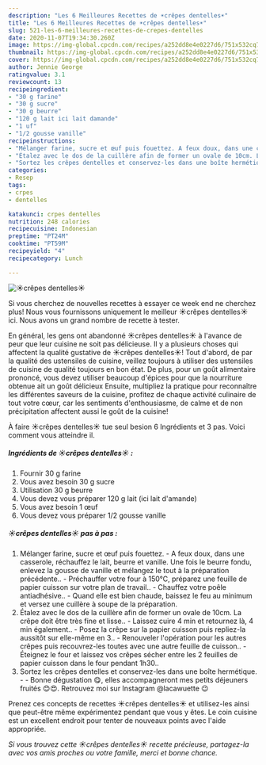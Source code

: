 ```yaml
---
description: "Les 6 Meilleures Recettes de ☀️crêpes dentelles☀️"
title: "Les 6 Meilleures Recettes de ☀️crêpes dentelles☀️"
slug: 521-les-6-meilleures-recettes-de-crepes-dentelles
date: 2020-11-07T19:34:30.260Z
image: https://img-global.cpcdn.com/recipes/a252dd8e4e0227d6/751x532cq70/☀️crepes-dentelles☀️-photo-principale-de-la-recette.jpg
thumbnail: https://img-global.cpcdn.com/recipes/a252dd8e4e0227d6/751x532cq70/☀️crepes-dentelles☀️-photo-principale-de-la-recette.jpg
cover: https://img-global.cpcdn.com/recipes/a252dd8e4e0227d6/751x532cq70/☀️crepes-dentelles☀️-photo-principale-de-la-recette.jpg
author: Jennie George
ratingvalue: 3.1
reviewcount: 13
recipeingredient:
- "30 g farine"
- "30 g sucre"
- "30 g beurre"
- "120 g lait ici lait damande"
- "1 uf"
- "1/2 gousse vanille"
recipeinstructions:
- "Mélanger farine, sucre et œuf puis fouettez. A feux doux, dans une casserole, réchauffez le lait, beurre et vanille. Une fois le beurre fondu, enlevez la gousse de vanille et mélangez le tout à la préparation précédente.. Préchauffer votre four à 150°C, préparez une feuille de papier cuisson sur votre plan de travail.. Chauffez votre poêle antiadhésive.. Quand elle est bien chaude, baissez le feu au minimum et versez une cuillère à soupe de la préparation."
- "Étalez avec le dos de la cuillère afin de former un ovale de 10cm. La crêpe doit être très fine et lisse.. Laissez cuire 4 min et retournez là, 4 min également.. Posez la crêpe sur la papier cuisson puis repliez-la aussitôt sur elle-même en 3.. Renouveler l&#39;opération pour les autres crêpes puis recouvrez-les toutes avec une autre feuille de cuisson.. Éteignez le four et laissez vos crêpes sécher entre les 2 feuilles de papier cuisson dans le four pendant 1h30.."
- "Sortez les crêpes dentelles et conservez-les dans une boîte hermétique.  Bonne dégustation 😋, elles accompagneront mes petits déjeuners fruités 😊😍. Retrouvez moi sur Instagram @lacawuette 😉"
categories:
- Resep
tags:
- crpes
- dentelles

katakunci: crpes dentelles 
nutrition: 248 calories
recipecuisine: Indonesian
preptime: "PT24M"
cooktime: "PT59M"
recipeyield: "4"
recipecategory: Lunch

---
```



![☀️crêpes dentelles☀️](https://img-global.cpcdn.com/recipes/a252dd8e4e0227d6/751x532cq70/☀️crepes-dentelles☀️-photo-principale-de-la-recette.jpg)

Si vous cherchez de nouvelles recettes à essayer ce week end ne cherchez plus! Nous vous fournissons uniquement le meilleur ☀️crêpes dentelles☀️ ici. Nous avons un grand nombre de recette à tester.

En général, les gens ont abandonné ☀️crêpes dentelles☀️ à l'avance de peur que leur cuisine ne soit pas délicieuse. Il y a plusieurs choses qui affectent la qualité gustative de ☀️crêpes dentelles☀️! Tout d'abord, de par la qualité des ustensiles de cuisine, veillez toujours à utiliser des ustensiles de cuisine de qualité toujours en bon état. De plus, pour un goût alimentaire prononcé, vous devez utiliser beaucoup d'épices pour que la nourriture obtenue ait un goût délicieux Ensuite, multipliez la pratique pour reconnaître les différentes saveurs de la cuisine, profitez de chaque activité culinaire de tout votre cœur, car les sentiments d'enthousiasme, de calme et de non précipitation affectent aussi le goût de la cuisine!

<!--inarticleads1-->

À faire ☀️crêpes dentelles☀️ tue seul besion 6 Ingrédients et 3 pas. Voici comment vous atteindre il.

##### Ingrédients de ☀️crêpes dentelles☀️ :

1. Fournir 30 g farine
1. Vous avez besoin 30 g sucre
1. Utilisation 30 g beurre
1. Vous devez vous préparer 120 g lait (ici lait d&#39;amande)
1. Vous avez besoin 1 œuf
1. Vous devez vous préparer 1/2 gousse vanille




<!--inarticleads2-->

##### ☀️crêpes dentelles☀️ pas à pas :

1. Mélanger farine, sucre et œuf puis fouettez. - A feux doux, dans une casserole, réchauffez le lait, beurre et vanille. Une fois le beurre fondu, enlevez la gousse de vanille et mélangez le tout à la préparation précédente.. - Préchauffer votre four à 150°C, préparez une feuille de papier cuisson sur votre plan de travail.. - Chauffez votre poêle antiadhésive.. - Quand elle est bien chaude, baissez le feu au minimum et versez une cuillère à soupe de la préparation.
1. Étalez avec le dos de la cuillère afin de former un ovale de 10cm. La crêpe doit être très fine et lisse.. - Laissez cuire 4 min et retournez là, 4 min également.. - Posez la crêpe sur la papier cuisson puis repliez-la aussitôt sur elle-même en 3.. - Renouveler l&#39;opération pour les autres crêpes puis recouvrez-les toutes avec une autre feuille de cuisson.. - Éteignez le four et laissez vos crêpes sécher entre les 2 feuilles de papier cuisson dans le four pendant 1h30..
1. Sortez les crêpes dentelles et conservez-les dans une boîte hermétique. -  - Bonne dégustation 😋, elles accompagneront mes petits déjeuners fruités 😊😍. Retrouvez moi sur Instagram @lacawuette 😉




<!--inarticleads1-->

<p>
Prenez ces concepts de recettes ☀️crêpes dentelles☀️ et utilisez-les ainsi que peut-être même expérimentez pendant que vous y êtes. Le coin cuisine est un excellent endroit pour tenter de nouveaux points avec l'aide appropriée.
</p>

<p>
<i>Si vous trouvez cette ☀️crêpes dentelles☀️ recette précieuse, partagez-la avec vos amis proches ou votre famille, merci et bonne chance.</i>
</p>
